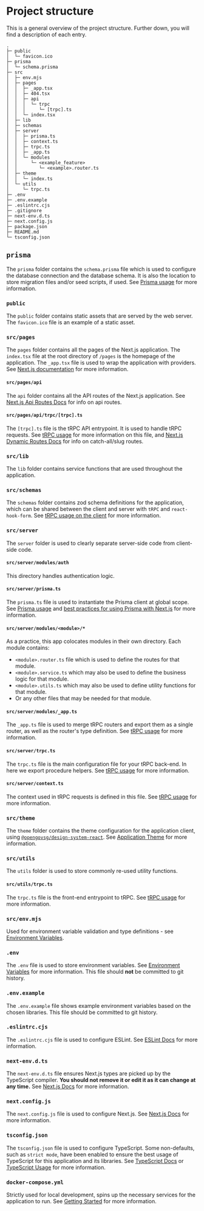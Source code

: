# Project structure

This is a general overview of the project structure. Further down, you will find a description of each entry.

```
.
├─ public
│  └─ favicon.ico
├─ prisma
│  └─ schema.prisma
├─ src
│  ├─ env.mjs
│  ├─ pages
│  │  ├─ _app.tsx
│  │  ├─ 404.tsx
│  │  ├─ api
│  │  │  └─ trpc
│  │  │     └─ [trpc].ts
│  │  └─ index.tsx
│  ├─ lib
│  ├─ schemas
│  ├─ server
│  │  ├─ prisma.ts
│  │  ├─ context.ts
│  │  ├─ trpc.ts
│  │  ├─ _app.ts
│  │  └─ modules
│  │     └─ <example_feature>
│  │        └─ <example>.router.ts
│  ├─ theme
│  │  └─ index.ts
│  └─ utils
│     └─ trpc.ts
├─ .env
├─ .env.example
├─ .eslintrc.cjs
├─ .gitignore
├─ next-env.d.ts
├─ next.config.js
├─ package.json
├─ README.md
└─ tsconfig.json
```

## `prisma`

The `prisma` folder contains the `schema.prisma` file which is used to configure the database connection and the database schema. It is also the location to store migration files and/or seed scripts, if used. See [Prisma usage](./03-prisma.md) for more information.

### `public`

The `public` folder contains static assets that are served by the web server. The `favicon.ico` file is an example of a static asset.

### `src/pages`

The `pages` folder contains all the pages of the Next.js application. The `index.tsx` file at the root directory of `/pages` is the homepage of the application. The `_app.tsx` file is used to wrap the application with providers. See [Next.js documentation](https://nextjs.org/docs/basic-features/pages) for more information.

#### `src/pages/api`

The `api` folder contains all the API routes of the Next.js application. See [Next.js Api Routes Docs](https://nextjs.org/docs/api-routes/introduction) for info on api routes.

#### `src/pages/api/trpc/[trpc].ts`

The `[trpc].ts` file is the tRPC API entrypoint. It is used to handle tRPC requests. See [tRPC usage](./04-trpc.md#-srcpagesapitrpctrpcts) for more information on this file, and [Next.js Dynamic Routes Docs](https://nextjs.org/docs/routing/dynamic-routes) for info on catch-all/slug routes.

### `src/lib`

The `lib` folder contains service functions that are used throughout the application.

### `src/schemas`

The `schemas` folder contains zod schema definitions for the application, which can be shared between the client and server with `tRPC` and `react-hook-form`. See [tRPC usage on the client](./04-trpc.md#on-the-client) for more information.

### `src/server`

The `server` folder is used to clearly separate server-side code from client-side code.

#### `src/server/modules/auth`

This directory handles authentication logic.

#### `src/server/prisma.ts`

The `prisma.ts` file is used to instantiate the Prisma client at global scope. See [Prisma usage](./03-prisma.md#prisma-client) and [best practices for using Prisma with Next.js](https://www.prisma.io/docs/guides/database/troubleshooting-orm/help-articles/nextjs-prisma-client-dev-practices) for more information.

#### `src/server/modules/<module>/*`

As a practice, this app colocates modules in their own directory. Each module contains:

- `<module>.router.ts` file which is used to define the routes for that module.
- `<module>.service.ts` which may also be used to define the business logic for that module.
- `<module>.utils.ts` which may also be used to define utility functions for that module.
- Or any other files that may be needed for that module.

#### `src/server/modules/_app.ts`

The `_app.ts` file is used to merge tRPC routers and export them as a single router, as well as the router's type definition. See [tRPC usage](./04-trpc.md#-srcservermodules_appts) for more information.

#### `src/server/trpc.ts`

The `trpc.ts` file is the main configuration file for your tRPC back-end. In here we export procedure helpers. See [tRPC usage](./04-trpc.md#-srcservertrpcts) for more information.

#### `src/server/context.ts`

The context used in tRPC requests is defined in this file. See [tRPC usage](./04-trpc.md#-srcservercontextts) for more information.

### `src/theme`

The `theme` folder contains the theme configuration for the application client, using [`@opengovsg/design-system-react`](https://www.npmjs.com/package/@opengovsg/design-system-react). See [Application Theme](./07-application-theme.md) for more information.

### `src/utils`

The `utils` folder is used to store commonly re-used utility functions.

#### `src/utils/trpc.ts`

The `trpc.ts` file is the front-end entrypoint to tRPC. See [tRPC usage](./04-trpc.md#-srcutilstrpcts) for more information.

### `src/env.mjs`

Used for environment variable validation and type definitions - see [Environment Variables](./08-env-variables.md).

### `.env`

The `.env` file is used to store environment variables. See [Environment Variables](./08-env-variables.md) for more information. This file should **not** be committed to git history.

### `.env.example`

The `.env.example` file shows example environment variables based on the chosen libraries. This file should be committed to git history.

### `.eslintrc.cjs`

The `.eslintrc.cjs` file is used to configure ESLint. See [ESLint Docs](https://eslint.org/docs/latest/user-guide/configuring/configuration-files) for more information.

### `next-env.d.ts`

The `next-env.d.ts` file ensures Next.js types are picked up by the TypeScript compiler. **You should not remove it or edit it as it can change at any time.** See [Next.js Docs](https://nextjs.org/docs/basic-features/typescript#existing-projects) for more information.

### `next.config.js`

The `next.config.js` file is used to configure Next.js. See [Next.js Docs](https://nextjs.org/docs/api-reference/next.config.js/introduction) for more information.

### `tsconfig.json`

The `tsconfig.json` file is used to configure TypeScript. Some non-defaults, such as `strict mode`, have been enabled to ensure the best usage of TypeScript for this application and its libraries. See [TypeScript Docs](https://www.typescriptlang.org/docs/handbook/tsconfig-json.html) or [TypeScript Usage](./05-typescript.md) for more information.

### `docker-compose.yml`

Strictly used for local development, spins up the necessary services for the application to run. See [Getting Started](https://github.com/opengovsg/starter-kit/blob/develop/README.md) for more information.
